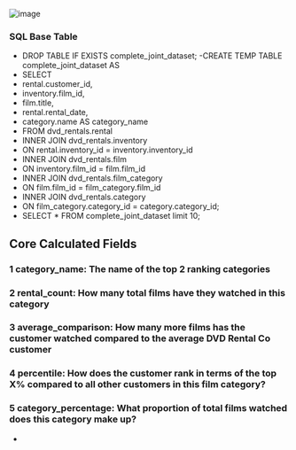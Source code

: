 ![image](https://github.com/samkibe/My-Serious-SQL-encounter-pros-and-cons/assets/25104443/a456a42e-6a15-4013-bfa4-baef606b4c8c)

###  SQL Base Table
- DROP TABLE IF EXISTS complete_joint_dataset;
-CREATE TEMP TABLE complete_joint_dataset AS
- SELECT
-  rental.customer_id,
-  inventory.film_id,
-  film.title,
-  rental.rental_date,
-  category.name AS category_name
- FROM dvd_rentals.rental
- INNER JOIN dvd_rentals.inventory
-  ON rental.inventory_id = inventory.inventory_id
- INNER JOIN dvd_rentals.film
-  ON inventory.film_id = film.film_id
- INNER JOIN dvd_rentals.film_category
-  ON film.film_id = film_category.film_id
- INNER JOIN dvd_rentals.category
-  ON film_category.category_id = category.category_id;
- SELECT * FROM complete_joint_dataset limit 10;

## Core Calculated Fields
### 1 category_name: The name of the top 2 ranking categories
### 2 rental_count: How many total films have they watched in this category
### 3 average_comparison: How many more films has the customer watched compared to the average DVD Rental Co customer
### 4 percentile: How does the customer rank in terms of the top X% compared to all other customers in this film category?
### 5 category_percentage: What proportion of total films watched does this category make up?
  
- 
